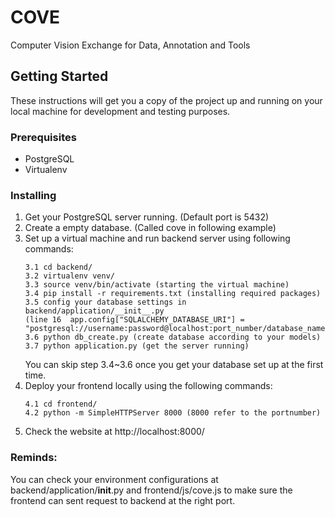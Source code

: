 # COVE
Computer Vision Exchange for Data, Annotation and Tools

## Getting Started

These instructions will get you a copy of the project up and running on your local machine for development and testing purposes.

### Prerequisites
* PostgreSQL
* Virtualenv


### Installing

1. Get your PostgreSQL server running. (Default port is 5432)
2. Create a empty database. (Called cove in following example)
3. Set up a virtual machine and run backend server using following commands:
   ```
   3.1 cd backend/   
   3.2 virtualenv venv/  
   3.3 source venv/bin/activate (starting the virtual machine) 
   3.4 pip install -r requirements.txt (installing required packages)  
   3.5 config your database settings in backend/application/__init__.py
   (line 16  app.config["SQLALCHEMY_DATABASE_URI"] = "postgresql://username:password@localhost:port_number/database_name") 
   3.6 python db_create.py (create database according to your models) 
   3.7 python application.py (get the server running)
   ```
   You can skip step 3.4~3.6 once you get your database set up at the first time.
4. Deploy your frontend locally using the following commands:
   ```
   4.1 cd frontend/   
   4.2 python -m SimpleHTTPServer 8000 (8000 refer to the portnumber)
   ```
5. Check the website at http://localhost:8000/

### Reminds:
You can check your environment configurations at backend/application/__init__.py and frontend/js/cove.js to make sure the frontend can sent request to backend at the right port.

